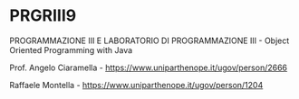# PRGRIII9
PROGRAMMAZIONE III E LABORATORIO DI PROGRAMMAZIONE III - Object Oriented Programming with Java

Prof. Angelo Ciaramella - https://www.uniparthenope.it/ugov/person/2666

Raffaele Montella - https://www.uniparthenope.it/ugov/person/1204


